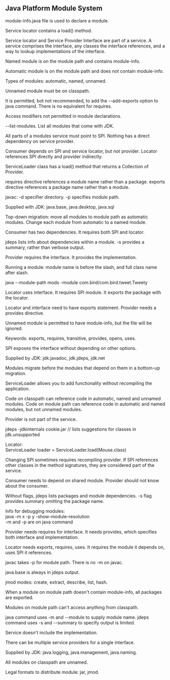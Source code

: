 ## Java Platform Module System

module-info.java file is used to declare a module.

Service locator contains a load() method.

Service locator and Service Provider Interface are part of a service. A service comprises the interface, any classes the interface references, and a way to lookup implementations of the interface.

Named module is on the module path and contains module-info.

Automatic module is on the module path and does not contain module-info.

Types of modules: automatic, named, unnamed.

Unnamed module must be on classpath.

It is permitted, bot not recommended, to add the --add-exports option to java command. There is no equivalent for requires.

Access modifiers not permitted in module declarations.

--list-modules. List all modules that come with JDK.

All parts of a modules service must point to SPI. Nothing has a direct dependency on service provider.

Consumer depends on SPI and service locator, but not provider. Locator references SPI directly and provider indirectly.

ServiceLoader class has a load() method that returns a Collection of Provider.

requires directive references a module name rather than a package. exports directive references a package name rather than a module.

javac: -d specifier directory. -p specifies module path.

Supplied with JDK: java.base, java.desktop, java.sql

Top-down migration: move all modules to module path as automatic modules. Change each module from automatic to a named module.

Consumer has two dependencies. It requires both SPI and locator.

jdeps lists info about dependencies within a module. -s provides a summary, rather than verbose output.

Provider requires the interface. It provides the implementation.

Running a module: module name is before the slash, and full class name after slash.

java --module-path mods -module com.bird/com.bird.tweet.Tweety

Locator uses interface. It requires SPI module. It exports the package with the locator.

Locator and interface need to have exports statement. Provider needs a provides directive.

Unnamed module is permitted to have module-info, but the file will be ignored.

Keywords: exports, requires, transitive, provides, opens, uses.

SPI exposes the interface without depending on other options.

Supplied by JDK: jdk.javadoc, jdk.jdeps, jdk.net

Modules migrate before the modules that depend on them in a bottom-up migration.

ServiceLoader allows you to add functionality without recompiling the application.

Code on classpath can reference code in automatic, named and unnamed modules. Code on module path can reference code in automatic and named modules, but not unnamed modules.

Provider is not part of the service.

jdeps -jdkinternals cookie.jar // lists suggestions for classes in jdk.unsupported

Locator:  
ServiceLoader<Mouse> loader = ServiceLoader.load(Mouse.class)

Changing SPI sometimes requires recompiling provider. If SPI references other classes in the method signatures, they are considered part of the service.

Consumer needs to depend on shared module. Provider should not know about the consumer.

Without flags, jdeps lists packages and module dependencies. -s flag provides summary omitting the package name.

Info for debugging modules:  
java -m x -p y -show-module-resolution  
-m and -p are on java command

Provider needs requires for interface. It needs provides, which specifies both interface and implementation.

Locator needs exports, requires, uses. It requires the module it depends on, uses SPI it references.

javac takes -p for module path. There is no -m on javac.

java.base is always in jdeps output.

jmod modes: create, extract, describe, list, hash.

When a module on module path doesn't contain module-info, all packages are exported.

Modules on module path can't access anything from classpath.

java command uses -m and --module to supply module name. jdeps command uses -s and --summary to specify output is limited.

Service doesn't include the implementation.

There can be multiple service providers for a single interface.

Supplied by JDK: java.logging, java.management, java.naming.

All modules on classpath are unnamed.

Legal formats to distribute module: jar, jmod.
